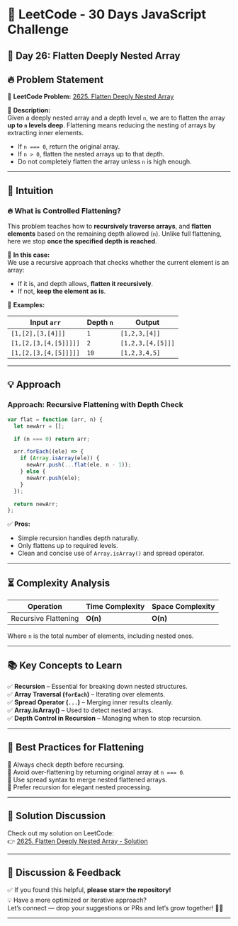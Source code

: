 # 🚀 LeetCode - 30 Days JavaScript Challenge

## 📅 Day 26: Flatten Deeply Nested Array

## 🔥 Problem Statement

🔗 **LeetCode Problem:** [2625. Flatten Deeply Nested Array](https://leetcode.com/problems/flatten-deeply-nested-array/description/)

📌 **Description:**  
Given a deeply nested array and a depth level `n`, we are to flatten the array **up to `n` levels deep**. Flattening means reducing the nesting of arrays by extracting inner elements.

- If `n === 0`, return the original array.
- If `n > 0`, flatten the nested arrays up to that depth.
- Do not completely flatten the array unless `n` is high enough.

---

## 🧠 Intuition

### 🔥 What is Controlled Flattening?

This problem teaches how to **recursively traverse arrays**, and **flatten elements** based on the remaining depth allowed (`n`). Unlike full flattening, here we stop **once the specified depth is reached**.

🔹 **In this case:**  
We use a recursive approach that checks whether the current element is an array:

- If it is, and depth allows, **flatten it recursively**.
- If not, **keep the element as is**.

🔹 **Examples:**

| Input `arr`           | Depth `n` | Output            |
| --------------------- | --------- | ----------------- |
| `[1,[2],[3,[4]]]`     | `1`       | `[1,2,3,[4]]`     |
| `[1,[2,[3,[4,[5]]]]]` | `2`       | `[1,2,3,[4,[5]]]` |
| `[1,[2,[3,[4,[5]]]]]` | `10`      | `[1,2,3,4,5]`     |

---

## 💡 Approach

### **Approach: Recursive Flattening with Depth Check**

```js
var flat = function (arr, n) {
  let newArr = [];

  if (n === 0) return arr;

  arr.forEach((ele) => {
    if (Array.isArray(ele)) {
      newArr.push(...flat(ele, n - 1));
    } else {
      newArr.push(ele);
    }
  });

  return newArr;
};
```

✅ **Pros:**

- Simple recursion handles depth naturally.
- Only flattens up to required levels.
- Clean and concise use of `Array.isArray()` and spread operator.

---

## ⏳ Complexity Analysis

| Operation            | Time Complexity | Space Complexity |
| -------------------- | --------------- | ---------------- |
| Recursive Flattening | **O(n)**        | **O(n)**         |

Where `n` is the total number of elements, including nested ones.

---

## 📚 Key Concepts to Learn

✅ **Recursion** – Essential for breaking down nested structures.  
✅ **Array Traversal (`forEach`)** – Iterating over elements.  
✅ **Spread Operator (`...`)** – Merging inner results cleanly.  
✅ **Array.isArray()** – Used to detect nested arrays.  
✅ **Depth Control in Recursion** – Managing when to stop recursion.

---

## 🚀 Best Practices for Flattening

🔹 Always check depth before recursing.  
🔹 Avoid over-flattening by returning original array at `n === 0`.  
🔹 Use spread syntax to merge nested flattened arrays.  
🔹 Prefer recursion for elegant nested processing.

---

## 🔗 Solution Discussion

Check out my solution on LeetCode:  
👉 [2625. Flatten Deeply Nested Array - Solution](https://leetcode.com/problems/flatten-deeply-nested-array/solutions/6630702/2625-flatten-deeply-nested-array-depth-based-js-recursion/)

---

## 💬 **Discussion & Feedback**

✅ If you found this helpful, **please star⭐ the repository!**  
💡 Have a more optimized or iterative approach?  
Let’s connect — drop your suggestions or PRs and let’s grow together! 🚀🔥

---
